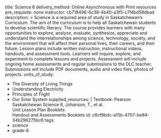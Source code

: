 title: Science 6
delivery_method: Online Asynchronous with Print resources
pre_requisite: none
instructor: cb718496-6c38-4b40-a3f5-c7f4bd59dbad
description: >
  Science is a required area of study in Saskatchewan’s Curriculum. The aim of the curriculum is to
  help all Saskatchewan students to develop scientific literacy. The course provides learners with
  many opportunities to explore, analyze, evaluate, synthesize, appreciate and understand the
  interrelationships among science, technology, society, and the environment that will affect their
  personal lives, their careers, and their future. Lesson plans include written instruction,
  instructional videos, handouts, and assessment tools. Learners will inquire, explore, and experiment
  to complete lessons and projects. Assessment will include ongoing home assessments and regular
  submissions to the DLC teacher. Submissions will include PDF documents, audio and video files,
  photos of projects.
units_of_study:
  - The Diversity of Living Things
  - Understanding Electricity
  - Principles of Flight
  - Our Solar System
supplied_resources: |
  Textbook: Pearson Saskatchewan Science 6, Johanson, T., et al.<BR>
  Unit Lesson Plan Booklets<BR>
  Handout and Assessments Booklets
id: c8cf9bdc-a13b-4707-be84-34b296275bc6
tags:
  - science
  - grade-6
